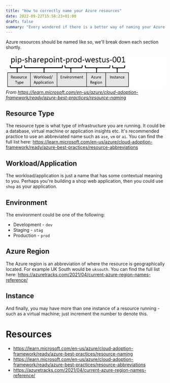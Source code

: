 ```yaml
---
title: "How to correctly name your Azure resources"
date: 2022-09-22T15:58:23+01:00
draft: false
summary: "Every wondered if there is a better way of naming your Azure resources than my-database and my-app? Well, there is."
---
```


Azure resources should be named like so, we'll break down each section shortly.

![Resource naming](/images/resource-naming.png)
_From https://learn.microsoft.com/en-us/azure/cloud-adoption-framework/ready/azure-best-practices/resource-naming_

## Resource Type

The resource type is what type of infrastructure you are running. It could be a database, virtual machine or application insights etc. It's recommended practice to use an abbreviated name such as `ase`, `vm` or `ai`. You can find the full list here: https://learn.microsoft.com/en-us/azure/cloud-adoption-framework/ready/azure-best-practices/resource-abbreviations

## Workload/Application

The workload/application is just a name that has some contextual meaning to you. Perhaps you're building a shop web application, then you could use `shop` as your application.

## Environment

The environment could be one of the following:

- Development - `dev`
- Staging - `stag`
- Production - `prod`

## Azure Region

The Azure region is an abbreviation of where the resource is geographically located. For example UK South would be `uksouth`. You can find the full list here: https://azuretracks.com/2021/04/current-azure-region-names-reference/

## Instance

And finally, you may have more than one instance of a resource running - such as a virtual machine; just increment the number to denote this.

# Resources

- https://learn.microsoft.com/en-us/azure/cloud-adoption-framework/ready/azure-best-practices/resource-naming
- https://learn.microsoft.com/en-us/azure/cloud-adoption-framework/ready/azure-best-practices/resource-abbreviations
- https://azuretracks.com/2021/04/current-azure-region-names-reference/
